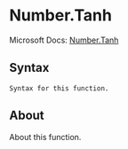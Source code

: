 ---
---

# Number.Tanh

Microsoft Docs: [Number.Tanh](https://docs.microsoft.com/en-us/powerquery-m/number-tanh)

## Syntax

```
Syntax for this function.
```

## About

About this function.

